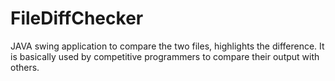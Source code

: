 # FileDiffChecker
JAVA swing application to compare the two files, highlights the difference. It is basically used by competitive programmers to compare their output with others.
